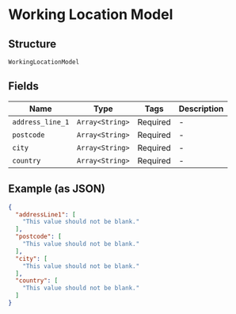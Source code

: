 
# Working Location Model

## Structure

`WorkingLocationModel`

## Fields

| Name | Type | Tags | Description |
|  --- | --- | --- | --- |
| `address_line_1` | `Array<String>` | Required | - |
| `postcode` | `Array<String>` | Required | - |
| `city` | `Array<String>` | Required | - |
| `country` | `Array<String>` | Required | - |

## Example (as JSON)

```json
{
  "addressLine1": [
    "This value should not be blank."
  ],
  "postcode": [
    "This value should not be blank."
  ],
  "city": [
    "This value should not be blank."
  ],
  "country": [
    "This value should not be blank."
  ]
}
```

